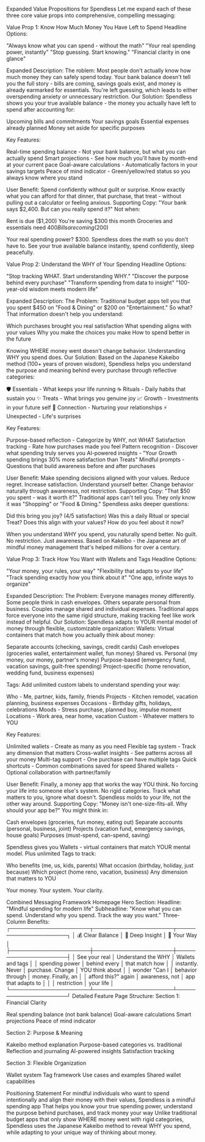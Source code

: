 Expanded Value Propositions for Spendless
Let me expand each of these three core value props into comprehensive, compelling messaging:

Value Prop 1: Know How Much Money You Have Left to Spend
Headline Options:

"Always know what you can spend - without the math"
"Your real spending power, instantly"
"Stop guessing. Start knowing."
"Financial clarity in one glance"

Expanded Description:
The roblem:
Most people don't actually know how much money they can safely spend today. Your bank balance doesn't tell you the full story - bills are coming, savings goals exist, and money is already earmarked for essentials. You're left guessing, which leads to either overspending anxiety or unnecessary restriction.
Our Solution:
Spendless shows you your true available balance - the money you actually have left to spend after accounting for:

Upcoming bills and commitments
Your savings goals
Essential expenses already planned
Money set aside for specific purposes

Key Features:

Real-time spending balance - Not your bank balance, but what you can actually spend
Smart projections - See how much you'll have by month-end at your current pace
Goal-aware calculations - Automatically factors in your savings targets
Peace of mind indicator - Green/yellow/red status so you always know where you stand

User Benefit:
Spend confidently without guilt or surprise. Know exactly what you can afford for that dinner, that purchase, that treat - without pulling out a calculator or feeling anxious.
Supporting Copy:
"Your bank says $2,400. But can you really spend it?"
Not when:

Rent is due ($1,200)
You're saving $300 this month
Groceries and essentials need $400
Bills are coming ($200)

Your real spending power? $300.
Spendless does the math so you don't have to. See your true available balance instantly, spend confidently, sleep peacefully.

Value Prop 2: Understand the WHY of Your Spending
Headline Options:

"Stop tracking WHAT. Start understanding WHY."
"Discover the purpose behind every purchase"
"Transform spending from data to insight"
"100-year-old wisdom meets modern life"

Expanded Description:
The Problem:
Traditional budget apps tell you that you spent $450 on "Food & Dining" or $200 on "Entertainment." So what? That information doesn't help you understand:

Which purchases brought you real satisfaction
What spending aligns with your values
Why you make the choices you make
How to spend better in the future

Knowing WHERE money went doesn't change behavior. Understanding WHY you spend does.
Our Solution:
Based on the Japanese Kakeibo method (100+ years of proven wisdom), Spendless helps you understand the purpose and meaning behind every purchase through reflective categories:

🛡️ Essentials - What keeps your life running
☕ Rituals - Daily habits that sustain you
✨ Treats - What brings you genuine joy
📈 Growth - Investments in your future self
💝 Connection - Nurturing your relationships
⚡ Unexpected - Life's surprises

Key Features:

Purpose-based reflection - Categorize by WHY, not WHAT
Satisfaction tracking - Rate how purchases made you feel
Pattern recognition - Discover what spending truly serves you
AI-powered insights - "Your Growth spending brings 30% more satisfaction than Treats"
Mindful prompts - Questions that build awareness before and after purchases

User Benefit:
Make spending decisions aligned with your values. Reduce regret. Increase satisfaction. Understand yourself better. Change behavior naturally through awareness, not restriction.
Supporting Copy:
"That $50 you spent - was it worth it?"
Traditional apps can't tell you.
They only know it was "Shopping" or "Food & Dining."
Spendless asks deeper questions:

Did this bring you joy? (4/5 satisfaction)
Was this a daily Ritual or special Treat?
Does this align with your values?
How do you feel about it now?

When you understand WHY you spend, you naturally spend better.
No guilt. No restriction. Just awareness.
Based on Kakeibo - the Japanese art of mindful money management that's helped millions for over a century.

Value Prop 3: Track How You Want with Wallets and Tags
Headline Options:

"Your money, your rules, your way"
"Flexibility that adapts to your life"
"Track spending exactly how you think about it"
"One app, infinite ways to organize"

Expanded Description:
The Problem:
Everyone manages money differently. Some people think in cash envelopes. Others separate personal from business. Couples manage shared and individual expenses. Traditional apps force everyone into the same rigid structure, making tracking feel like work instead of helpful.
Our Solution:
Spendless adapts to YOUR mental model of money through flexible, customizable organization:
Wallets:
Virtual containers that match how you actually think about money:

Separate accounts (checking, savings, credit cards)
Cash envelopes (groceries wallet, entertainment wallet, fun money)
Shared vs. Personal (my money, our money, partner's money)
Purpose-based (emergency fund, vacation savings, guilt-free spending)
Project-specific (home renovation, wedding fund, business expenses)

Tags:
Add unlimited custom labels to understand spending your way:

Who - Me, partner, kids, family, friends
Projects - Kitchen remodel, vacation planning, business expenses
Occasions - Birthday gifts, holidays, celebrations
Moods - Stress purchase, planned buy, impulse moment
Locations - Work area, near home, vacation
Custom - Whatever matters to YOU

Key Features:

Unlimited wallets - Create as many as you need
Flexible tag system - Track any dimension that matters
Cross-wallet insights - See patterns across all your money
Multi-tag support - One purchase can have multiple tags
Quick shortcuts - Common combinations saved for speed
Shared wallets - Optional collaboration with partner/family

User Benefit:
Finally, a money app that works the way YOU think. No forcing your life into someone else's system. No rigid categories. Track what matters to you, ignore what doesn't. Spendless molds to your life, not the other way around.
Supporting Copy:
"Money isn't one-size-fits-all. Why should your app be?"
You might think in:

Cash envelopes (groceries, fun money, eating out)
Separate accounts (personal, business, joint)
Projects (vacation fund, emergency savings, house goals)
Purposes (must-spend, can-spend, saving)

Spendless gives you Wallets - virtual containers that match YOUR mental model.
Plus unlimited Tags to track:

Who benefits (me, us, kids, parents)
What occasion (birthday, holiday, just because)
Which project (home reno, vacation, business)
Any dimension that matters to YOU

Your money. Your system. Your clarity.

Combined Messaging Framework
Homepage Hero Section:
Headline:
"Mindful spending for modern life"
Subheadline:
"Know what you can spend. Understand why you spend. Track the way you want."
Three-Column Benefits:
┌─────────────────────┬─────────────────────┬─────────────────────┐
│   💰 Clear Balance  │   🧠 Deep Insight   │   🎯 Your Way       │
├─────────────────────┼─────────────────────┼─────────────────────┤
│ See your real       │ Understand the WHY  │ Wallets and tags    │
│ spending power      │ behind every        │ that match how      │
│ instantly. Never    │ purchase. Change    │ YOU think about     │
│ wonder "Can I       │ behavior through    │ money. Finally, an  │
│ afford this?" again │ awareness, not      │ app that adapts to  │
│                     │ restriction         │ your life           │
└─────────────────────┴─────────────────────┴─────────────────────┘
Detailed Feature Page Structure:
Section 1: Financial Clarity

Real spending balance (not bank balance)
Goal-aware calculations
Smart projections
Peace of mind indicator

Section 2: Purpose & Meaning

Kakeibo method explanation
Purpose-based categories vs. traditional
Reflection and journaling
AI-powered insights
Satisfaction tracking

Section 3: Flexible Organization

Wallet system
Tag framework
Use cases and examples
Shared wallet capabilities


Positioning Statement
For mindful individuals who want to spend intentionally and align their money with their values,
Spendless is a mindful spending app
That helps you know your true spending power, understand the purpose behind purchases, and track money your way
Unlike traditional budget apps that only show WHERE money went with rigid categories,
Spendless uses the Japanese Kakeibo method to reveal WHY you spend, while adapting to your unique way of thinking about money.

